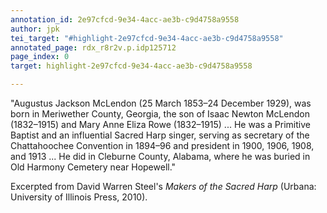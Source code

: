 ```yaml
---
annotation_id: 2e97cfcd-9e34-4acc-ae3b-c9d4758a9558
author: jpk
tei_target: "#highlight-2e97cfcd-9e34-4acc-ae3b-c9d4758a9558"
annotated_page: rdx_r8r2v.p.idp125712
page_index: 0
target: highlight-2e97cfcd-9e34-4acc-ae3b-c9d4758a9558

---
```

"Augustus Jackson McLendon (25 March 1853–24 December 1929), was born in Meriwether County, Georgia, the son of Isaac Newton McLendon (1832–1915) and Mary Anne Eliza Rowe (1832–1915) ... He was a Primitive Baptist and an influential Sacred Harp singer, serving as secretary of the Chattahoochee Convention in 1894–96 and president in 1900, 1906, 1908, and 1913 ... He did in Cleburne County, Alabama, where he was buried in Old Harmony Cemetery near Hopewell."

Excerpted from David Warren Steel's *Makers of the Sacred Harp* (Urbana: University of Illinois Press, 2010).